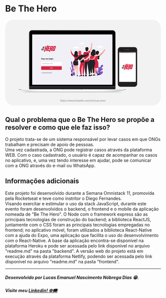 # Be The Hero

![Apresentação: versão web e mobile](https://raw.githubusercontent.com/lucasemn1/be-the-hero/master/apresentacao.jpg)

## Qual o problema que o Be The Hero se propõe a resolver e como que ele faz isso?

<div>
    O projeto trata-se de um sistema responsável por levar casos em que ONGs trabalham e precisam de apoio de pessoas.<br/>
    Uma vez cadastrada, a ONG pode registrar casos através da plataforma WEB. Com o caso cadastrado, o usuário é capaz de acompanhar os casos no aplicativo, e, uma vez tendo interesse em ajudar, pode se comunicar com a ONG através do e-mail ou WhatsApp.
</div>

## Informações adicionais

<div>
    Este projeto foi desenvolvido durante a Semana Omnistack 11, promovida pela Rocketseat e teve como instritor o Diego Fernandes.<br/>
    Visando exercitar e estimular o uso da stack JavaScript, durante este evento foram desenvolvidos o backend, o frontend e o mobile da aplicação nomeada de "Be The Hero". O Node com o framework express são as principais tecnologias de construção do backend; a biblioteca ReactJS, juntamente com o CSS foram as principais tecnologias empregadas no frontend; no aplicativo móvel, foram utilizados a biblioteca React-Native com a ajuda do Expo, uma aplicação que facilita o uso do desenvolvimento com o React-Native.
    A base da aplicação encontra-se disponível na plataforma Heroku e pode ser acessada pelo link disponível no arquivo "readme.md" na pasta "backend". A versão web do projeto está em execução através da plataforma Netlify, podendo ser acessada pelo link disponível no arquivo "readme.md" na pasta "frontend".
</div>

<hr/>

##### Desenvolvido por Lucas Emanuel Nascimento Nóbrega Dias 😁.
##### Visite meu [Linkedin! 🌐🗯](https://www.linkedin.com/in/lucas-emn/) 

